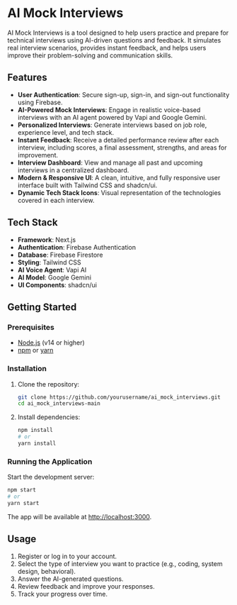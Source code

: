 # AI Mock Interviews

AI Mock Interviews is a tool designed to help users practice and prepare for technical interviews using AI-driven questions and feedback. It simulates real interview scenarios, provides instant feedback, and helps users improve their problem-solving and communication skills.

## Features

- **User Authentication**: Secure sign-up, sign-in, and sign-out functionality using Firebase.
- **AI-Powered Mock Interviews**: Engage in realistic voice-based interviews with an AI agent powered by Vapi and Google Gemini.
- **Personalized Interviews**: Generate interviews based on job role, experience level, and tech stack.
- **Instant Feedback**: Receive a detailed performance review after each interview, including scores, a final assessment, strengths, and areas for improvement.
- **Interview Dashboard**: View and manage all past and upcoming interviews in a centralized dashboard.
- **Modern & Responsive UI**: A clean, intuitive, and fully responsive user interface built with Tailwind CSS and shadcn/ui.
- **Dynamic Tech Stack Icons**: Visual representation of the technologies covered in each interview.

## Tech Stack

- **Framework**: Next.js
- **Authentication**: Firebase Authentication
- **Database**: Firebase Firestore
- **Styling**: Tailwind CSS
- **AI Voice Agent**: Vapi AI
- **AI Model**: Google Gemini
- **UI Components**: shadcn/ui

## Getting Started

### Prerequisites

- [Node.js](https://nodejs.org/) (v14 or higher)
- [npm](https://www.npmjs.com/) or [yarn](https://yarnpkg.com/)

### Installation

1. Clone the repository:

   ```bash
   git clone https://github.com/yourusername/ai_mock_interviews.git
   cd ai_mock_interviews-main
   ```

2. Install dependencies:
   ```bash
   npm install
   # or
   yarn install
   ```

### Running the Application

Start the development server:

```bash
npm start
# or
yarn start
```

The app will be available at [http://localhost:3000](http://localhost:3000).

## Usage

1. Register or log in to your account.
2. Select the type of interview you want to practice (e.g., coding, system design, behavioral).
3. Answer the AI-generated questions.
4. Review feedback and improve your responses.
5. Track your progress over time.
